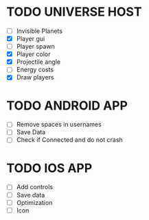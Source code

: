 # TODO UNIVERSE HOST

- [ ] Invisible Planets
- [x] Player gui
- [ ] Player spawn
- [x] Player color
- [x] Projectile angle
- [ ] Energy costs
- [x] Draw players

# TODO ANDROID APP
- [ ] Remove spaces in usernames
- [ ] Save Data
- [ ] Check if Connected and do not crash

# TODO IOS APP
- [ ] Add controls
- [ ] Save data
- [ ] Optimization
- [ ] Icon
